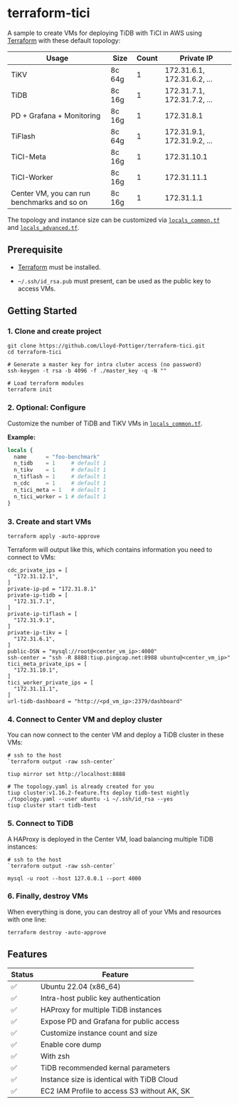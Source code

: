 # terraform-tici

A sample to create VMs for deploying TiDB with TiCI in AWS using [Terraform](https://www.terraform.io) with these default topology:

| Usage                                       | Size   | Count | Private IP                  |
| ------------------------------------------- | ------ | ----- | --------------------------- |
| TiKV                                        | 8c 64g | 1     | 172.31.6.1, 172.31.6.2, ... |
| TiDB                                        | 8c 16g | 1     | 172.31.7.1, 172.31.7.2, ... |
| PD + Grafana + Monitoring                   | 8c 16g | 1     | 172.31.8.1                  |
| TiFlash                                     | 8c 64g | 1     | 172.31.9.1, 172.31.9.2, ... |
| TiCI-Meta                                   | 8c 16g | 1     | 172.31.10.1                 |
| TiCI-Worker                                 | 8c 16g | 1     | 172.31.11.1                 |
| Center VM, you can run benchmarks and so on | 8c 16g | 1     | 172.31.1.1                  |

The topology and instance size can be customized via [`locals_common.tf`](./locals_common.tf) and [`locals_advanced.tf`](./locals_advanced.tf).

## Prerequisite

- [Terraform](https://www.terraform.io) must be installed.

- `~/.ssh/id_rsa.pub` must present, can be used as the public key to access VMs.

## Getting Started

### 1. Clone and create project

```shell
git clone https://github.com/Lloyd-Pottiger/terraform-tici.git
cd terraform-tici

# Generate a master key for intra cluter access (no password)
ssh-keygen -t rsa -b 4096 -f ./master_key -q -N ""

# Load terraform modules
terraform init
```

### 2. Optional: Configure

Customize the number of TiDB and TiKV VMs in [`locals_common.tf`](./locals_common.tf).

**Example:**

```terraform
locals {
  name      = "foo-benchmark"
  n_tidb    = 1     # default 1
  n_tikv    = 1     # default 1
  n_tiflash = 1     # default 1
  n_cdc     = 1     # default 1
  n_tici_meta = 1   # default 1
  n_tici_worker = 1 # default 1
}
```

### 3. Create and start VMs

```shell
terraform apply -auto-approve
```

Terraform will output like this, which contains information you need to connect to VMs:

```plain
cdc_private_ips = [
  "172.31.12.1",
]
private-ip-pd = "172.31.8.1"
private-ip-tidb = [
  "172.31.7.1",
]
private-ip-tiflash = [
  "172.31.9.1",
]
private-ip-tikv = [
  "172.31.6.1",
]
public-DSN = "mysql://root@<center_vm_ip>:4000"
ssh-center = "ssh -R 8888:tiup.pingcap.net:8988 ubuntu@<center_vm_ip>"
tici_meta_private_ips = [
  "172.31.10.1",
]
tici_worker_private_ips = [
  "172.31.11.1",
]
url-tidb-dashboard = "http://<pd_vm_ip>:2379/dashboard"
```

### 4. Connect to Center VM and deploy cluster

You can now connect to the center VM and deploy a TiDB cluster in these VMs:

```shell
# ssh to the host
`terraform output -raw ssh-center`

tiup mirror set http://localhost:8888

# The topology.yaml is already created for you
tiup cluster:v1.16.2-feature.fts deploy tidb-test nightly ./topology.yaml --user ubuntu -i ~/.ssh/id_rsa --yes
tiup cluster start tidb-test
```

### 5. Connect to TiDB

A HAProxy is deployed in the Center VM, load balancing multiple TiDB instances:

```shell
# ssh to the host
`terraform output -raw ssh-center`

mysql -u root --host 127.0.0.1 --port 4000
```

### 6. Finally, destroy VMs

When everything is done, you can destroy all of your VMs and resources with one line:

```shell
terraform destroy -auto-approve
```

## Features

| Status | Feature                                     |
| ------ | ------------------------------------------- |
| ✅     | Ubuntu 22.04 (x86_64)                       |
| ✅     | Intra-host public key authentication        |
| ✅     | HAProxy for multiple TiDB instances         |
| ✅     | Expose PD and Grafana for public access     |
| ✅     | Customize instance count and size           |
| ✅     | Enable core dump                            |
| ✅     | With zsh                                    |
| ✅     | TiDB recommended kernal parameters          |
| ✅     | Instance size is identical with TiDB Cloud  |
| ✅     | EC2 IAM Profile to access S3 without AK, SK |
